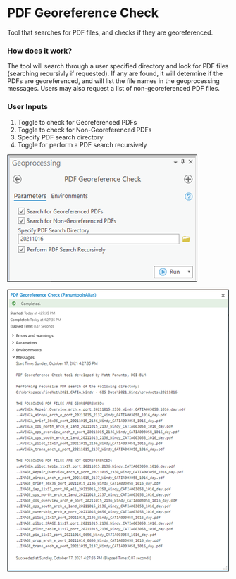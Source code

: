 # PDF Georeference Check

Tool that searches for PDF files, and checks if they are georeferenced.

### How does it work?

The tool will search through a user specified directory and look for PDF files (searching recursivly if requested). If any are found, it will determine if the PDFs are georeferenced, and will list the file names in the geoprocessing messages. Users may also request a list of non-georeferenced PDF files.

### User Inputs
1. Toggle to check for Georeferenced PDFs
2. Toggle to check for Non-Georeferenced PDFs
3. Specify PDF search directory
4. Toggle for perform a PDF search recursively

![screenshot_PDFGeoreferenceCheck_1.png](/docs/screenshot_PDFGeoreferenceCheck_1.png?raw=true)

![screenshot_PDFGeoreferenceCheck_2.png](/docs/screenshot_PDFGeoreferenceCheck_2.png?raw=true)
